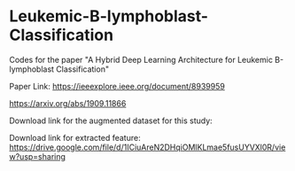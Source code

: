 # Leukemic-B-lymphoblast-Classification
Codes for the paper "A Hybrid Deep Learning Architecture for Leukemic B-lymphoblast Classification"

Paper Link: 
https://ieeexplore.ieee.org/document/8939959

https://arxiv.org/abs/1909.11866


Download link for the augmented dataset for this study: 


Download link for extracted feature: https://drive.google.com/file/d/1ICiuAreN2DHqiOMlKLmae5fusUYVXl0R/view?usp=sharing
